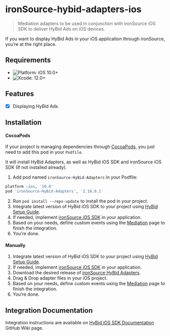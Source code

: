 # ironSource-hybid-adapters-ios
> Mediation adapters to be used in conjunction with ironSource iOS SDK to deliver HyBid Ads on iOS devices.

If you want to display HyBid Ads in your iOS application through ironSource, you’re at the right place.

## Requirements

- ![Platform: iOS 10.0+](https://img.shields.io/badge/Platform-iOS%2010.0%2B-blue.svg?style=flat)
- ![Xcode: 12.0+](https://img.shields.io/badge/Xcode-12.0+-blue.svg?style=flat)

## Features

- [x] Displaying HyBid Ads

## Installation

#### CocoaPods

If your project is managing dependencies through [CocoaPods](https://cocoapods.org/), you just need to add this pod in your `Podfile`.

It will install HyBid Adapters, as well as HyBid iOS SDK and ironSource iOS SDK (If not installed already).

1. Add pod named `ironSource-HyBid-Adapters` in your Podfile:

```ruby
platform :ios, '10.0'
pod 'ironSource-HyBid-Adapters', '2.18.0.1'
```

2. Run `pod install --repo-update` to install the pod in your project.
3. Integrate latest version of HyBid iOS SDK to your project using [HyBid Setup Guide](https://github.com/pubnative/pubnative-hybid-ios-sdk/wiki/Setup-HyBid).
4. If needed, implement [ironSource iOS SDK](https://developers.is.com/ironsource-mobile/ios/ios-sdk/) in your application.
5. Based on your needs, define custom events using the [Mediation]() page to finish the integration.
6. You’re done.

#### Manually

1. Integrate latest version of HyBid iOS SDK to your project using [HyBid Setup Guide](https://github.com/pubnative/pubnative-hybid-ios-sdk/wiki/Setup-HyBid).
2. If needed, implement [ironSource iOS SDK](https://developers.is.com/ironsource-mobile/ios/ios-sdk/) in your application.
3. Download the desired release of [ironSource HyBid Adapters](https://github.com/pubnative/ironSource-hybid-adapters-ios/releases).
4. Drag & Drop adapter files in your iOS project.
5. Based on your needs, define custom events using the [Mediation]() page to finish the integration.
6. You’re done.

## Integration Documentation

Integration instructions are available on [HyBid iOS SDK Documentation](https://github.com/pubnative/pubnative-hybid-ios-sdk/wiki) GitHub Wiki page.
